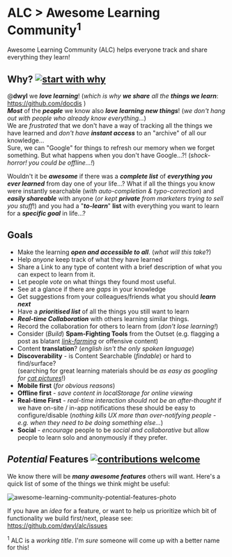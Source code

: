 # ALC > Awesome Learning Community<sup>1</sup>

Awesome Learning Community (ALC) helps everyone track and share everything they learn!

## Why? [![start with why](https://img.shields.io/badge/start%20with-why%3F-brightgreen.svg?style=flat)](http://www.ted.com/talks/simon_sinek_how_great_leaders_inspire_action)

@**dwyl** we ***love learning***! (*which is why* ***we share*** *all the* ***things we learn***: https://github.com/docdis )  
***Most*** of the ***people*** we know also ***love learning new things***!
(*we don't hang out with people who already know everything...*)  
We are *frustrated* that we don't have a way of
tracking all the things we have learned
and *don't have* ***instant access*** to an "archive" of all our knowledge...  
Sure, we can "Google" for things to refresh our memory when we
forget something. But what happens when you don't have Google...?!
(*shock-horror! you could be offline...!*)

Wouldn't it be ***awesome*** if there was a ***complete list*** of ***everything you ever learned*** from day one of your life...?
What if all the things you know were instantly searchable (*with auto-completion & typo-correction*) and ***easily shareable*** with
anyone (*or kept* ***private*** *from marketers trying to sell you stuff*!) and you had a "***to-learn***" **list** with
everything you want to learn for a ***specific goal*** in life...?

## Goals

+ Make the learning _**open and accessible to all**_. (_what will this take_?)
+ Help _anyone_ keep track of what they have learned
+ Share a Link to any type of content with a brief description of
what you can expect to learn from it.
+ Let people _vote_ on what things they found most useful.
+ See at a glance if there are _gaps_ in your knowledge
+ Get suggestions from your colleagues/friends what you should _**learn next**_
+ Have a _**prioritised list**_ of all the things you still want to learn
+ ***Real-time Collaboration*** with others learning similar things.
+ Record the collaboration for others to learn from (_don't lose learning!_)
+ Consider (_Build_) **Spam-Fighting Tools** from the Outset
(e.g. flagging a post as blatant
  [_link-farming_](https://moz.com/blog/whiteboard-friday-link-farming) or offensive content)
+ Content **translation**? (_english isn't the only spoken language_)
+ **Discoverability** - is Content Searchable (_findable_) or hard to find/surface?  
  (searching for great learning materials should be _as easy as googling for [cat pictures](https://www.google.co.uk/search?q=cat+funny&tbm=isch)_!)
+ **Mobile first** (_for obvious reasons_)
+ **Offline first** - _save content in localStorage for online viewing_
+ **Real-time First**  - _real-time interaction should not be an after-thought_
if we have on-site / in-app notifications these should be easy to configure/disable
(_nothing kills UX more than over-notifying people - e.g. when they need to be doing something else..._)
+ **Social** - _encourage_ people to be _social and collaborative_
but allow people to learn solo and anonymously if they prefer.

## *Potential* Features [![contributions welcome](https://img.shields.io/badge/contributions-welcome-brightgreen.svg?style=flat)](https://github.com/dwyl/alc/issues)

We know there will be ***many awesome features*** others will
want. Here's a quick list of some of the things we think might be useful:

![awesome-learning-community-potential-features-photo](https://cloud.githubusercontent.com/assets/194400/7604270/b08ffe04-f937-11e4-9a35-8b72b4c130f7.jpg)




If you have an _idea_ for a feature,
or want to help us prioritize which bit of functionality we build first/next, please see: https://github.com/dwyl/alc/issues

<sup>1</sup> ALC is a *working title*.
I'm *sure* someone will come up with a better name for this!

